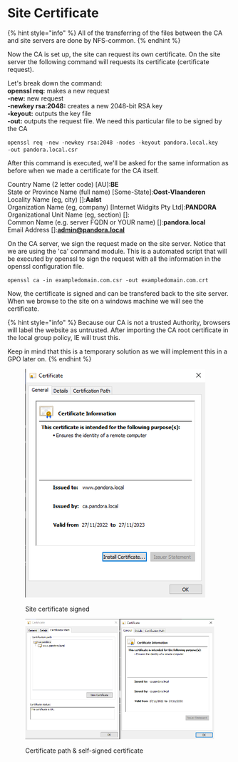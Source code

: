 # Site Certificate

{% hint style="info" %}
All of the transferring of the files between the CA and site servers are done by NFS-common.
{% endhint %}

Now the CA is set up, the site can request its own certificate. On the site server the following command will requests its certificate (certificate request).

Let's break down the command:\
**openssl req:** makes a new request\
**-new:** new request\
**-newkey rsa:2048:** creates a new 2048-bit RSA key\
**-keyout:** outputs the key file\
**-out:** outputs the request file. We need this particular file to be signed by the CA

```shell
openssl req -new -newkey rsa:2048 -nodes -keyout pandora.local.key 
-out pandora.local.csr
```

After this command is executed, we'll be asked for the same information as before when we made a certificate for the CA itself.

Country Name (2 letter code) \[AU]:**BE**\
State or Province Name (full name) \[Some-State]:**Oost-Vlaanderen**\
Locality Name (eg, city) \[]:**Aalst**\
Organization Name (eg, company) \[Internet Widgits Pty Ltd]:**PANDORA**\
Organizational Unit Name (eg, section) \[]:\
Common Name (e.g. server FQDN or YOUR name) \[]:**pandora.local**\
Email Address \[]:**admin@pandora.local**

On the CA server, we sign the request made on the site server. Notice that we are using the 'ca' command module. This is a automated script that will be executed by openssl to sign the request with all the information in the openssl configuration file.&#x20;

```
openssl ca -in exampledomain.com.csr -out exampledomain.com.crt
```

Now, the certificate is signed and can be transfered back to the site server. When we browse to the site on a windows machine we will see the certificate.&#x20;

{% hint style="info" %}
Because our CA is not a trusted Authority, browsers will label the website as untrusted. After importing the CA root certificate in the local group policy, IE will trust this.

Keep in mind that this is a temporary solution as we will implement this in a GPO later on.
{% endhint %}

<div>

<figure><img src="../../.gitbook/assets/Site_Certificate.png" alt=""><figcaption><p>Site certificate signed</p></figcaption></figure>

 

<figure><img src="../../.gitbook/assets/Site_Certificate_Full.png" alt=""><figcaption><p>Certificate path &#x26; self-signed certificate</p></figcaption></figure>

</div>
